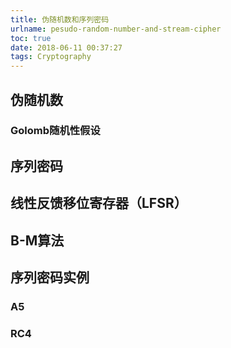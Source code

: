 ```yaml
---
title: 伪随机数和序列密码
urlname: pesudo-random-number-and-stream-cipher
toc: true
date: 2018-06-11 00:37:27
tags: Cryptography
---
```


## 伪随机数

### Golomb随机性假设

## 序列密码

## 线性反馈移位寄存器（LFSR）

## B-M算法

## 序列密码实例

### A5

### RC4
